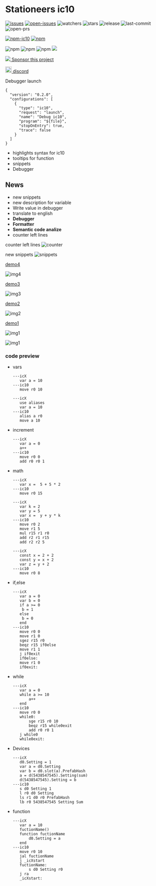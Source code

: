 # Stationeers ic10

[![issues](https://badgen.net/github/issues/Traineratwot/vscode-stationeers-ic10/)](https://github.com/Traineratwot/vscode-stationeers-ic10/issues?q=is%3Aissue)
[![open-issues](https://badgen.net/github/open-issues/Traineratwot/vscode-stationeers-ic10/)](https://github.com/Traineratwot/vscode-stationeers-ic10/issues)
![watchers](https://badgen.net/github/watchers/Traineratwot/vscode-stationeers-ic10/)
![stars](https://badgen.net/github/stars/Traineratwot/vscode-stationeers-ic10/)
![release](https://badgen.net/github/release/Traineratwot/vscode-stationeers-ic10/)
![last-commit](https://badgen.net/github/last-commit/Traineratwot/vscode-stationeers-ic10/)
![open-prs](https://badgen.net/github/open-prs/Traineratwot/vscode-stationeers-ic10/)

[![npm-ic10](https://badgen.net/npm/v/ic10?label=npm-ic10)](https://www.npmjs.com/package/ic10)
[![npm](https://badgen.net/vs-marketplace/v/Traineratwot.stationeers-ic10)](https://marketplace.visualstudio.com/items?itemName=Traineratwot.stationeers-ic10)

![npm](https://badgen.net/vs-marketplace/d/Traineratwot.stationeers-ic10)
![npm](https://badgen.net/vs-marketplace/i/Traineratwot.stationeers-ic10)
![npm](https://badgen.net/vs-marketplace/rating/Traineratwot.stationeers-ic10)
![](https://stat.aytour.ru/stat/b4b55c18a3677f92ff2fe4c73d2e55d3.png)

[![](https://i.imgur.com/cl0Xbq1.png)  Sponsor this project](https://www.patreon.com/traineratwot)

[<img src="https://discord.com/assets/847541504914fd33810e70a0ea73177e.ico" width="20"> discord](https://discord.gg/KSVjXufkA9)


Debugger launch

```json5
{
  "version": "0.2.0",
  "configurations": [
    {
      "type": "ic10",
      "request": "launch",
      "name": "Debug ic10",
      "program": "${file}",
      "stopOnEntry": true,
      "trace": false
    }
  ]
}

```

- highlights syntax for ic10
- tooltips for function
- snippets
- Debugger

## News
- new snippets
- new description for variable
- Write value in debugger 
- translate to english
- **Debugger**
- **Formatter**
- **Semantic code analize**
- counter left lines

counter left lines
![counter](https://i.imgur.com/Y2MHtew.jpg)


new snippets
![snippets](https://i.imgur.com/Aokz1an.jpg)

[demo4](https://youtu.be/hYm49tz8V0A)

![img4](https://i.imgur.com/1H5azvo.gif)

[demo3](https://youtu.be/klg56OXbM3Q)

![img3](https://i.imgur.com/OYCpN7Z.gif)

[demo2](https://youtu.be/ims5SBcao64)

![img2](https://i.imgur.com/KQY21h6.gif)

[demo1](https://youtu.be/KAYrX01RgmA)

![img1](https://i.imgur.com/F1sGrVy.gif)

![img1](https://i.imgur.com/phOgb3n.jpeg)


### code preview

- vars
    ```
    ---icX
       var a = 10
    ---ic10
       move r0 10
    ```
    ```
    ---icX
       use aliases
       var a = 10
    ---ic10
       alias a r0
       move a 10
    ```
- increment
    ```
    ---icX
       var a = 0
       a++
    ---ic10
       move r0 0
       add r0 r0 1
    ```
- math

  ```
  ---icX
     var x =  5 + 5 * 2 
  ---ic10
     move r0 15
  ```
  ```
  ---icX
     var k = 2
     var y = 5
     var x =  y + y * k
  ---ic10
     move r0 2
     move r1 5
     mul r15 r1 r0
     add r2 r1 r15
     add r2 r2 5
  ```

  ```
  ---icX
     const x = 2 + 2
     const y = x + 2
     var z = y + 2
  ---ic10
     move r0 8
  ```

- if,else
    ```
    ---icX
       var a = 0
       var b = 0
       if a >= 0
        b = 1
       else
        b = 0
       end
    ---ic10
       move r0 0
       move r1 0
       sgez r15 r0
       beqz r15 if0else
       move r1 1
       j if0exit
       if0else:
       move r1 0
       if0exit:
    ```

- while
    ```
    ---icX
       var a = 0
       while a >= 10
           a++
       end
    ---ic10
       move r0 0
       while0:
           sge r15 r0 10
           beqz r15 while0exit
           add r0 r0 1
       j while0
       while0exit:
    ```
- Devices
    ```
    ---icX
       d0.Setting = 1
       var a = d0.Setting
       var b = d0.slot(a).PrefabHash
       a = d(5438547545).Setting(sum)
       d(5438547545).Setting = b
    ---ic10
       s d0 Setting 1
       l r0 d0 Setting
       ls r1 d0 r0 PrefabHash
       lb r0 5438547545 Setting Sum
    ```

- function
    ```
    ---icX
       var a = 10
       fuctionName()
       function fuctionName
           d0.Setting = a
       end
    ---ic10
       move r0 10
       jal fuctionName
       j _icXstart
       fuctionName:
           s d0 Setting r0
       j ra
       _icXstart:
    ```

